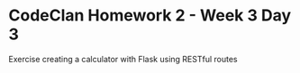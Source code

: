 # CodeClan Homework 2 - Week 3 Day 3
Exercise creating a calculator with Flask using RESTful routes
